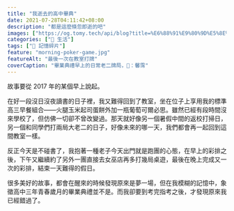 ```yaml
---
title: "我逝去的高中畢典"
date: 2021-07-28T04:11:42+08:00
description: "都是這麼倏忽即逝的吧"
images: ["https://og.tomy.tech/api/blog?title=%E6%88%91%E9%80%9D%E5%8E%BB%E7%9A%84%E9%AB%98%E4%B8%AD%E7%95%A2%E5%85%B8"]
categories: ["🍫 生活"]
tags: ["🧩 記憶碎片"]
feature: "morning-poker-game.jpg"
featureAlt: "最後一次在教室打牌"
coverCaption: "畢業典禮早上的日常老二牌局，📸：馨霈"
---
```


故事要從 2017 年的某個早上說起。

在好一段沒日沒夜讀書的日子裡，我又難得回到了教室，坐在位子上享用我的標準高三早餐組合——火腿玉米起司蛋餅外加一瓶葡萄可爾必思。雖然已經有段時間沒來學校了，但仿佛一切卻不曾改變過。那天就好像另一個暑假中間的返校打掃日，另一個和同學們打兩局大老二的日子，好像未來的哪一天，我們都會再一起回到這間教室一樣。

反正今天是不碰書了，我抱著一種老子今天出門就是跑團的心態，在早上的彩排之後，下午又繼續約了另外一團直接去女巫店再多打幾局桌遊，最後在晚上完成又一次的彩排，結束一天難得的假日。

很多美好的故事，都會在醒來的時候發現原來是夢一場，但在我模糊的記憶中，象徵高中三年青春歲月的畢業典禮並不是。而我卻要到考完指考之後，才發現原來我已經錯過了。
